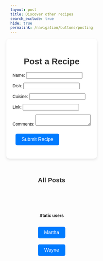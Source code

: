 ```yaml
---
layout: post
title: Discover other recipes
search_exclude: true
hide: true
permalink: /navigation/buttons/posting
---
```




<head>
    <title>Recipe Posts</title>
    <title>Recipe Posts</title>
    <style>
        body { font-family: Arial, sans-serif; background: #fdfdfd; margin: 20px; }
        .container { max-width: 800px; margin: 0 auto; padding: 20px; background: white; border-radius: 10px; box-shadow: 0 4px 8px rgba(0,0,0,0.1); }
        .post { border-bottom: 1px solid #ddd; padding: 10px 0; }
        h1, h2 { text-align: center; color: #333; }
        button { background-color: #007BFF; color: white; padding: 10px; border: none; border-radius: 5px; cursor: pointer; }
        button:hover { background-color: #0056b3; }
        .delete-button { background-color: #dc3545; }
        .delete-button:hover { background-color: #a71d2a; }
        .edit-button { background-color: #28a745; }
        .edit-button:hover { background-color: #218838; }
        #all-posts-section { margin-top: 30px; }
        body { font-family: Arial, sans-serif; background: #fdfdfd; margin: 20px; }
        .container { max-width: 800px; margin: 0 auto; padding: 20px; background: white; border-radius: 10px; box-shadow: 0 4px 8px rgba(0,0,0,0.1); }
        .post { border-bottom: 1px solid #ddd; padding: 10px 0; }
        h1, h2 { text-align: center; color: #333; }
        button { background-color: #007BFF; color: white; padding: 10px; border: none; border-radius: 5px; cursor: pointer; }
        button:hover { background-color: #0056b3; }
        .delete-button { background-color: #dc3545; }
        .delete-button:hover { background-color: #a71d2a; }
        .edit-button { background-color: #28a745; }
        .edit-button:hover { background-color: #218838; }
        #all-posts-section { margin-top: 30px; }
    </style>
</head>


<body>
<div class="container">
    <h1>Post a Recipe</h1>
    <form id="recipeForm">
        <p><label>Name: <input type="text" id="name" required></label></p>
        <p><label>Dish: <input type="text" id="dish" required></label></p>
        <p><label>Cuisine: <input type="text" id="cuisine" required></label></p>
        <p><label>Link: <input type="url" id="link" required></label></p>
        <p><label>Comments: <textarea id="comments" required></textarea></label></p>
        <p><button type="submit">Submit Recipe</button></p>
    </form>
    <div id="posting-data">Click a button to see recipes</div>
</div>
<!-- All Posts Section -->
<div id="all-posts-section">
    <h2>All Posts</h2>
    <div id="postsContainer"></div>
</div>

<script>

    var pythonURI;
    if (location.hostname === "localhost") {
        pythonURI = "http://localhost:8887";
    } else if (location.hostname === "127.0.0.1") {
        pythonURI = "http://127.0.0.1:8887";
    } else {
        pythonURI = "https://takeabyte.stu.nighthawkcodingsociety.com";
    }

document.getElementById("recipeForm").addEventListener("submit", async function (event) {
    event.preventDefault();

    const newPost = {
        name: document.getElementById("name").value,
        dish: document.getElementById("dish").value,
        cuisine: document.getElementById("cuisine").value,
        link: document.getElementById("link").value,
        comments: document.getElementById("comments").value
    };

    try {
        const response = await fetch(pythonURI + "/api/posting/create", {
            method: "POST",
            headers: { "Content-Type": "application/json" },
            body: JSON.stringify(newPost)
        });

        if (response.ok) {
            alert("Recipe Posted Successfully!");
            document.getElementById("recipeForm").reset();
            fetchPosts();
        } else {
            alert("Error Posting Recipe.");
        }
    } catch (error) {
        console.error("Error:", error);
    }
});

async function fetchPosts() {
    try {
        const response = await fetch(pythonURI + "/api/posting/reading");
        const posts = await response.json();
        console.log(posts);  // Log the response to verify its structure
        const postsContainer = document.getElementById("postsContainer");
        postsContainer.innerHTML = ""; // Clear the current content

        if (!posts || posts.length === 0) {
            postsContainer.innerHTML = "<p>No recipes posted yet.</p>";
            return;
        }
        else {
            posts.forEach(post => {
                const postElement = document.createElement("div");
                postElement.classList.add("post");
                postElement.innerHTML = `
                    <p><strong>Name:</strong> ${post.name}</p>
                    <p><strong>Dish:</strong> ${post.dish}</p>
                    <p><strong>Cuisine:</strong> ${post.cuisine}</p>
                    <p><strong>Link:</strong> <a href="${post.link}" target="_blank">${post.link}</a></p>
                    <p><strong>Comments:</strong> ${post.comments}</p>
                    <button class="edit-button" onclick="editPost('${post.name}')">Edit</button>
                    <button class="delete-button" onclick="deletePost('${post.name}')">Delete</button>
                `;
                postsContainer.appendChild(postElement);
            });
        }
    } catch (error) {
        console.error("Error fetching posts:", error);
    }
}

// Edit a post
async function editPost(name) {
    const dish = prompt("Enter new dish:");
    const cuisine = prompt("Enter new cuisine:");
    const link = prompt("Enter new link:");
    const comments = prompt("Enter new comments:");

    const updatedPost = { name, dish, cuisine, link, comments };

    try {
        const response = await fetch(pythonURI + `/api/posting/update/`, {
            method: "PUT",
            headers: { "Content-Type": "application/json" },
            body: JSON.stringify(updatedPost)
        });

        if (response.ok) {
            alert("Recipe updated successfully!");
            fetchPosts(); // Reload posts after updating
        } else {
            alert("Error updating recipe.");
        }
    } catch (error) {
        console.error("Error:", error);
    }
}

// Delete a post
async function deletePost(name) {
    if (confirm("Are you sure you want to delete this post?")) {
        try {
            const response = await fetch(pythonURI + `/api/posting/delete`, {
                method: "DELETE",
                headers: { "Content-Type": "application/json" },
                body: JSON.stringify({ name: name }) // Pass the name in the body
            });

            if (response.ok) {
                alert("Recipe deleted!");
                fetchPosts(); // Reload posts after deletion
            } else {
                alert("Error deleting recipe.");
            }
        } catch (error) {
            console.error("Error:", error);
        }
    }
}

// Load posts initially
fetchPosts();
</script>
</body>




<br><br>
<head>
    <title>Fetch Post Data</title>
    <style>
        body {
            font-family: Arial, sans-serif;
            display: flex;
            flex-direction: column;
            align-items: center;
            margin-top: 50px;
        }
        button {
            padding: 10px 20px;
            font-size: 16px;
            margin: 10px;
            background-color: #007bff;
            color: white;
            border: none;
            border-radius: 5px;
            cursor: pointer;
        }
        button:hover {
            background-color: #0056b3;
        }
        #posting-data {
            position: absolute; /* Allows positioning relative to the clicked button */
            display: none; /* Initially hidden */
            border: 1px solid #ddd;
            border-radius: 5px;
            background: #f9f9f9;
            padding: 10px;
            text-align: center;
            max-width: 400px;
            z-index: 10;
        }
    </style>
</head>




<body>
    <h4>Static users</h4>
    <button onclick="fetchStaticPosting('martha', event)">Martha</button>
    <button onclick="fetchStaticPosting('wayne', event)">Wayne</button>
    <!-- <div id="posting-data" style="display: none;">
    </div>-->
    <script>
        console.log("Script loaded! fetchPostingData function should be available.");
        async function fetchStaticPosting(posterName, event) {
            console.log(`Fetching data for: ${posterName}`);
            const apiUrl = pythonURI + `/api/posting/${posterName}`;
            try {
                const response = await fetch(apiUrl);
                if (!response.ok) throw new Error(`Could not fetch data for ${posterName}`);
                const data = await response.json();
                console.log("Data received:", data);
                // Display data on the page
                const postingDataDiv = document.getElementById('posting-data');
                postingDataDiv.innerHTML = `
                    <h2>${data.name}</h2>
                    <p><strong>Dish:</strong> ${data.dish}</p>
                    <p><strong>Cuisine:</strong> ${data.cuisine}</p>
                    <p><strong>Link:</strong> <a href="${data.link}" target="_blank">${data.link}</a></p>
                    <p><strong>Comments:</strong> ${data.comments}</p>
                `;
                // Position the div under the clicked button
                const buttonRect = event.target.getBoundingClientRect();
                postingDataDiv.style.position = 'absolute';
                postingDataDiv.style.top = `${buttonRect.bottom + window.scrollY}px`;
                postingDataDiv.style.left = `${buttonRect.left + window.scrollX}px`;
                postingDataDiv.style.display = 'block';
            } catch (error) {
                console.error("Fetch error:", error);
                document.getElementById('posting-data').innerText = `Error: ${error.message}`;
            }
        }
    </script>
</body>


<!-- Testing static data:
<body>
    <h4>From database</h4>
    <button onclick="fetchDBPosting('Martha', event)">Martha (DB)</button>
    <button onclick="fetchDBPosting('Wayne', event)">Wayne (DB)</button>
    <div id="posting-data">Click a button to see recipes</div>
    <script>
        async function fetchDBPosting(posterName, event) {
            const apiUrl = `http://127.0.0.1:8887/api/posting/read/${posterName}`; // Ensure correct API port
            await fetchData(apiUrl, posterName, event);
        }
        async function fetchData(apiUrl, posterName, event) {
            try {
                const response = await fetch(apiUrl);
                if (!response.ok) {
                    throw new Error(`Could not fetch data for ${posterName}`);
                }
                const data = await response.json();
                const postingDataDiv = document.getElementById('posting-data');
                postingDataDiv.innerHTML = `
                    <h2>${data.name}</h2>
                    <p><strong>Dish:</strong> ${data.dish}</p>
                    <p><strong>Cuisine:</strong> ${data.cuisine}</p>
                    <p><strong>Link:</strong> <a href="${data.link}" target="_blank">${data.link}</a></p>
                    <p><strong>Comments:</strong> ${data.comments}</p>
                `;
                const buttonRect = event.target.getBoundingClientRect();
                postingDataDiv.style.position = 'absolute';
                postingDataDiv.style.top = `${buttonRect.bottom + window.scrollY}px`;
                postingDataDiv.style.left = `${buttonRect.left + window.scrollX}px`;
                postingDataDiv.style.display = 'block';
            } catch (error) {
                document.getElementById('posting-data').innerText = `Error: ${error.message}`;
                document.getElementById('posting-data').style.display = 'block';
            }
        }
    </script>
</body> -->



<!-- Testing static data:
<body>
    <h4>From database</h4>
    <button onclick="fetchDBPosting('Martha', event)">Martha (DB)</button>
    <button onclick="fetchDBPosting('Wayne', event)">Wayne (DB)</button>
    <div id="posting-data">Click a button to see recipes</div>
    <script>
        async function fetchDBPosting(posterName, event) {
            const apiUrl = `http://127.0.0.1:8887/api/posting/read/${posterName}`; // Ensure correct API port
            await fetchData(apiUrl, posterName, event);
        }
        async function fetchData(apiUrl, posterName, event) {
            try {
                const response = await fetch(apiUrl);
                if (!response.ok) {
                    throw new Error(`Could not fetch data for ${posterName}`);
                }
                const data = await response.json();
                const postingDataDiv = document.getElementById('posting-data');
                postingDataDiv.innerHTML = `
                    <h2>${data.name}</h2>
                    <p><strong>Dish:</strong> ${data.dish}</p>
                    <p><strong>Cuisine:</strong> ${data.cuisine}</p>
                    <p><strong>Link:</strong> <a href="${data.link}" target="_blank">${data.link}</a></p>
                    <p><strong>Comments:</strong> ${data.comments}</p>
                `;
                const buttonRect = event.target.getBoundingClientRect();
                postingDataDiv.style.position = 'absolute';
                postingDataDiv.style.top = `${buttonRect.bottom + window.scrollY}px`;
                postingDataDiv.style.left = `${buttonRect.left + window.scrollX}px`;
                postingDataDiv.style.display = 'block';
            } catch (error) {
                document.getElementById('posting-data').innerText = `Error: ${error.message}`;
                document.getElementById('posting-data').style.display = 'block';
            }
        }
    </script>
</body> -->
